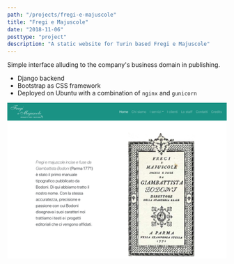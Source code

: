 ```yaml
---
path: "/projects/fregi-e-majuscole"
title: "Fregi e Majuscole"
date: "2018-11-06"
posttype: "project"
description: "A static website for Turin based Fregi e Majuscole"
---
```


Simple interface alluding to the company's business domain in publishing.

- Django backend
- Bootstrap as CSS framework
- Deployed on Ubuntu with a combination of `nginx` and `gunicorn`

![Screenshot of home page](./fregi.png "Screenshot of home page")
